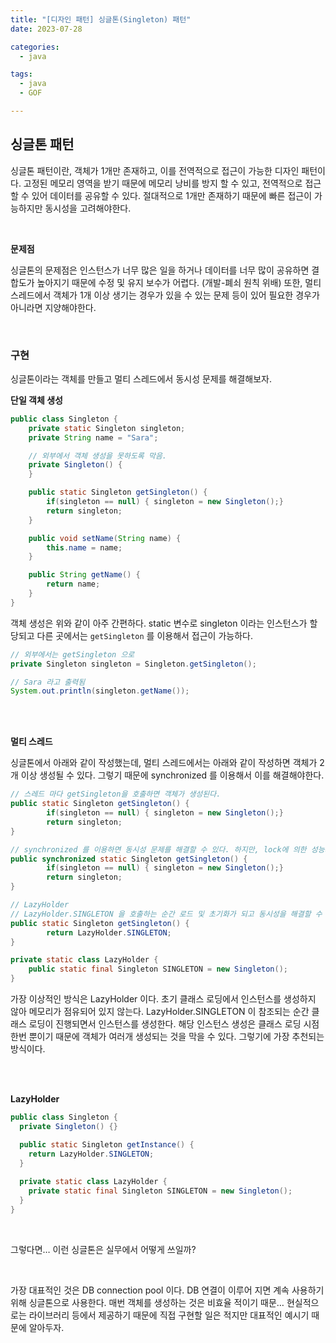```yaml
---
title: "[디자인 패턴] 싱글톤(Singleton) 패턴"
date: 2023-07-28

categories:
  - java

tags:
  - java
  - GOF

---
```


## 싱글톤 패턴

싱글톤 패턴이란, 객체가 1개만 존재하고, 이를 전역적으로 접근이 가능한 디자인 패턴이다. 고정된 메모리 영역을 받기 때문에 메모리 낭비를 방지 할 수 있고, 전역적으로 접근할 수 있어 데이터를 공유할 수 있다. 절대적으로 1개만 존재하기 때문에 빠른 접근이 가능하지만 동시성을 고려해야한다.

<br>

**문제점**

싱글톤의 문제점은 인스턴스가 너무 많은 일을 하거나 데이터를 너무 많이 공유하면 결합도가 높아지기 때문에 수정 및 유지 보수가 어렵다. (개발-폐쇠 원칙 위배) 또한, 멀티 스레드에서 객체가 1개 이상 생기는 경우가 있을 수 있는 문제 등이 있어 필요한 경우가 아니라면 지양해야한다.

<br>

### **구현**

싱글톤이라는 객체를 만들고 멀티 스레드에서 동시성 문제를 해결해보자.

**단일 객체 생성**

```java
public class Singleton {
	private static Singleton singleton;
	private String name = "Sara";

	// 외부에서 객체 생성을 못하도록 막음.
	private Singleton() {
	} 

	public static Singleton getSingleton() {
		if(singleton == null) { singleton = new Singleton();}
		return singleton;
	}

	public void setName(String name) {
		this.name = name;
	}

	public String getName() {
		return name;
	}
}
```

객체 생성은 위와 같이 아주 간편하다. static 변수로 singleton 이라는 인스턴스가 할당되고 다른 곳에서는 `getSingleton` 를 이용해서 접근이 가능하다. 

```java
// 외부에서는 getSingleton 으로
private Singleton singleton = Singleton.getSingleton();

// Sara 라고 출력됨
System.out.println(singleton.getName());
```

<br>
<br>

**멀티 스레드**

싱글톤에서 아래와 같이 작성했는데, 멀티 스레드에서는 아래와 같이 작성하면 객체가 2개 이상 생성될 수 있다. 그렇기 때문에 synchronized 를 이용해서 이를 해결해야한다.

```java
// 스레드 마다 getSingleton을 호출하면 객체가 생성된다.
public static Singleton getSingleton() {
		if(singleton == null) { singleton = new Singleton();}
		return singleton;
}

// synchronized 를 이용하면 동시성 문제를 해결할 수 있다. 하지만, lock에 의한 성능저하가 있다.
public synchronized static Singleton getSingleton() {
		if(singleton == null) { singleton = new Singleton();}
		return singleton;
}

// LazyHolder
// LazyHolder.SINGLETON 을 호출하는 순간 로드 및 초기화가 되고 동시성을 해결할 수 있다.
public static Singleton getSingleton() {
		return LazyHolder.SINGLETON;
}

private static class LazyHolder {
	public static final Singleton SINGLETON = new Singleton();
}
```

가장 이상적인 방식은 LazyHolder 이다. 초기 클래스 로딩에서 인스턴스를 생성하지 않아 메모리가 점유되어 있지 않는다. LazyHolder.SINGLETON 이 참조되는 순간 클래스 로딩이 진행되면서 인스턴스를 생성한다. 해당 인스턴스 생성은 클래스 로딩 시점 한번 뿐이기 때문에 객체가 여러개 생성되는 것을 막을 수 있다. 그렇기에 가장 추천되는 방식이다.


<br>
<br>

**LazyHolder**

```java
public class Singleton {
  private Singleton() {}

  public static Singleton getInstance() {
    return LazyHolder.SINGLETON;
  }
  
  private static class LazyHolder {
    private static final Singleton SINGLETON = new Singleton();  
  }
}
```

<br>

그렇다면… 이런 싱글톤은 실무에서 어떻게 쓰일까?

<br>

가장 대표적인 것은 DB connection pool 이다. DB 연결이 이루어 지면 계속 사용하기 위해 싱글톤으로 사용한다. 매번 객체를 생성하는 것은 비효율 적이기 때문… 현실적으로는 라이브러리 등에서 제공하기 때문에 직접 구현할 일은 적지만 대표적인 예시기 때문에 알아두자.

<br>
<br>
